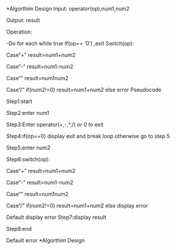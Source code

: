 *Algorthim Design
Input: operator(op),num1,num2

Output: result

Operation:

-Do for each while true
If(op== ‘0’) ,exit
Switch(op):

Case“+” result=num1+num2

Case“-” result=num1-num2

Case“” result=num1num2

Case“/” if(num2!=0) result=num1+num2 else error
Pseudocode

Step1:start

Step2:enter num1

Step3:Enter operator(+,-,*,/) or 0 to exit

Step4:if(op==0) display exit and break loop otherwise go to step 5

Step5:enter num2

Step6:switch(op):

Case“+” result=num1+num2

Case“-” result=num1-num2

Case“” result=num1num2

Case“/” if(num2!=0) result=num1+num2 else display error

Default display error Step7:display result

Step8:end

Default error *Algorthim Design
